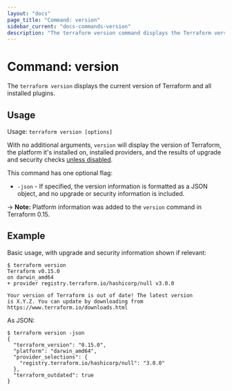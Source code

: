 ```yaml
---
layout: "docs"
page_title: "Command: version"
sidebar_current: "docs-commands-version"
description: "The terraform version command displays the Terraform version and the version of all installed plugins."
---
```


# Command: version

The `terraform version` displays the current version of Terraform and all
installed plugins.

## Usage

Usage: `terraform version [options]`

With no additional arguments, `version` will display the version of Terraform,
the platform it's installed on, installed providers, and the results of upgrade
and security checks [unless disabled](/docs/cli/commands/index.html#upgrade-and-security-bulletin-checks).

This command has one optional flag:

- `-json` - If specified, the version information is formatted as a JSON object,
  and no upgrade or security information is included.

-> **Note:** Platform information was added to the `version` command in Terraform 0.15.

## Example

Basic usage, with upgrade and security information shown if relevant:

```shellsession
$ terraform version
Terraform v0.15.0
on darwin_amd64
+ provider registry.terraform.io/hashicorp/null v3.0.0

Your version of Terraform is out of date! The latest version
is X.Y.Z. You can update by downloading from https://www.terraform.io/downloads.html
```

As JSON:

```shellsession
$ terraform version -json
{
  "terraform_version": "0.15.0",
  "platform": "darwin_amd64",
  "provider_selections": {
    "registry.terraform.io/hashicorp/null": "3.0.0"
  },
  "terraform_outdated": true
}
```
